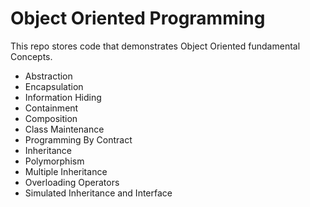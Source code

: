 # Object Oriented Programming
This repo stores code that demonstrates Object Oriented fundamental Concepts.
+ Abstraction 
+ Encapsulation
+ Information Hiding
+ Containment
+ Composition
+ Class Maintenance
+ Programming By Contract
+ Inheritance
+ Polymorphism
+ Multiple Inheritance
+ Overloading Operators
+ Simulated Inheritance and Interface
